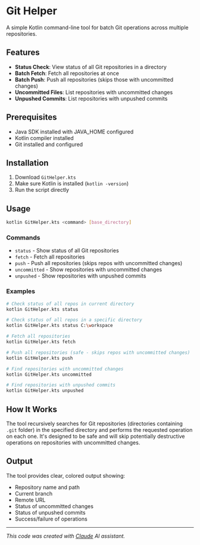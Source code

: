 # Git Helper

A simple Kotlin command-line tool for batch Git operations across multiple repositories.

## Features

- **Status Check**: View status of all Git repositories in a directory
- **Batch Fetch**: Fetch all repositories at once
- **Batch Push**: Push all repositories (skips those with uncommitted changes)
- **Uncommitted Files**: List repositories with uncommitted changes
- **Unpushed Commits**: List repositories with unpushed commits

## Prerequisites

- Java SDK installed with JAVA_HOME configured
- Kotlin compiler installed
- Git installed and configured

## Installation

1. Download `GitHelper.kts`
2. Make sure Kotlin is installed (`kotlin -version`)
3. Run the script directly

## Usage

```bash
kotlin GitHelper.kts <command> [base_directory]
```

### Commands

- `status` - Show status of all Git repositories
- `fetch` - Fetch all repositories
- `push` - Push all repositories (skips repos with uncommitted changes)
- `uncommitted` - Show repositories with uncommitted changes
- `unpushed` - Show repositories with unpushed commits

### Examples

```bash
# Check status of all repos in current directory
kotlin GitHelper.kts status

# Check status of all repos in a specific directory
kotlin GitHelper.kts status C:\workspace

# Fetch all repositories
kotlin GitHelper.kts fetch

# Push all repositories (safe - skips repos with uncommitted changes)
kotlin GitHelper.kts push

# Find repositories with uncommitted changes
kotlin GitHelper.kts uncommitted

# Find repositories with unpushed commits
kotlin GitHelper.kts unpushed
```

## How It Works

The tool recursively searches for Git repositories (directories containing `.git` folder) in the specified directory and performs the requested operation on each one. It's designed to be safe and will skip potentially destructive operations on repositories with uncommitted changes.

## Output

The tool provides clear, colored output showing:
- Repository name and path
- Current branch
- Remote URL
- Status of uncommitted changes
- Status of unpushed commits
- Success/failure of operations

---

*This code was created with [Claude](https://claude.ai) AI assistant.*